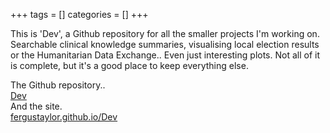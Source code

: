+++
tags = []
categories = []
+++

This is 'Dev', a Github repository for all the smaller projects I'm working on.
Searchable clinical knowledge summaries, visualising local election results or the Humanitarian Data Exchange.. Even just interesting plots.
Not all of it is complete, but it's a good place to keep everything else.

The Github repository..
<br>
[Dev](https://github.com/fergustaylor/Dev)
<br>
And the site.
<br>
[fergustaylor.github.io/Dev](https://fergustaylor.github.io/Dev/)
